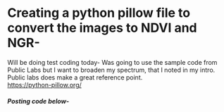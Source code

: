 # Creating a python pillow file to convert the images to NDVI and NGR-
Will be doing test coding today-
Was going to use the sample code from Public Labs but I want to broaden my spectrum, that I noted in my intro.
<br> Public labs does make a great reference point. <br>
https://python-pillow.org/
##### Posting code below-
